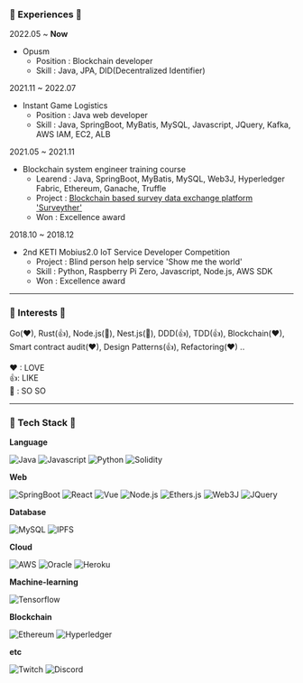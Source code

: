 ### 👀 Experiences 👀  

2022.05 ~ <b>Now</b>
* Opusm
  *  Position : Blockchain developer
  *  Skill : Java, JPA, DID(Decentralized Identifier)  

2021.11 ~ 2022.07  
* Instant Game Logistics
  *  Position : Java web developer
  *  Skill : Java, SpringBoot, MyBatis, MySQL, Javascript, JQuery, Kafka, AWS IAM, EC2, ALB

2021.05 ~ 2021.11
* Blockchain system engineer training course
  * Learend : Java, SpringBoot, MyBatis, MySQL, Web3J, Hyperledger Fabric, Ethereum, Ganache, Truffle
  * Project : [Blockchain based survey data exchange platform 'Surveyther'](https://github.com/HyperLedjo/surveyther-backend-main)
  * Won : Excellence award
  
2018.10 ~ 2018.12
* 2nd KETI Mobius2.0 IoT Service Developer Competition
  * Project : Blind person help service 'Show me the world'
  * Skill : Python, Raspberry Pi Zero, Javascript, Node.js, AWS SDK
  * Won : Excellence award
----  

### 🛒 Interests 🛒  

Go(❤), Rust(👍), Node.js(🤔), Nest.js(🤔), DDD(👍), TDD(👍), Blockchain(❤),  
Smart contract audit(❤), Design Patterns(👍),  Refactoring(❤) ..  
  
❤ : LOVE  
👍: LIKE  
🤔 : SO SO  

----
### 🌟 Tech Stack 🌟  

<b>Language</b>  

![Java](https://img.shields.io/badge/Java-007396?style=flat-square&logo=Java&logoColor=white)
![Javascript](https://img.shields.io/badge/Javascript-F7DF1E?style=flat-square&logo=Javascript&logoColor=black)
![Python](https://img.shields.io/badge/Python-3776AB?style=flat-square&logo=Python&logoColor=black)
![Solidity](https://img.shields.io/badge/Solidity-363636?style=flat-square&logo=Solidity&logoColor=white)  

<b>Web</b>  

![SpringBoot](https://img.shields.io/badge/SpringBoot-6DB33F?style=flat-square&logo=SpringBoot&logoColor=white)
![React](https://img.shields.io/badge/React-61DAFB?style=flat-square&logo=React&logoColor=black)
![Vue](https://img.shields.io/badge/Vue.js-4FC08D?style=flat-square&logo=Vue.js&logoColor=black)
![Node.js](https://img.shields.io/badge/Node.js-339933?style=flat-square&logo=Node.js&logoColor=white)
![Ethers.js](https://img.shields.io/badge/Ethers.js-F16822?style=flat-square&logo=Web3.js&logoColor=black)
![Web3J](https://img.shields.io/badge/Web3J-F16822?style=flat-square&logo=Web3.js&logoColor=white)
![JQuery](https://img.shields.io/badge/JQuery-0769AD?style=flat-square&logo=JQuery&logoColor=black)

<b>Database</b>  

![MySQL](https://img.shields.io/badge/MySQL-4479A1?style=flat-square&logo=MySQL&logoColor=white)
![IPFS](https://img.shields.io/badge/IPFS-65C2CB?style=flat-square&logo=IPFS&logoColor=black)  

<b>Cloud</b>  

![AWS](https://img.shields.io/badge/AWS-232F3E?style=flat-square&logo=AmazonAWS&logoColor=yellow)
![Oracle](https://img.shields.io/badge/Oracle-F80000?style=flat-square&logo=Oracle&logoColor=white)
![Heroku](https://img.shields.io/badge/Heroku-430098?style=flat-square&logo=Heroku&logoColor=white)  

<b>Machine-learning</b>  

![Tensorflow](https://img.shields.io/badge/Tensorflow-FF6F00?style=flat-square&logo=Tensorflow&logoColor=black)  

<b>Blockchain</b>  

![Ethereum](https://img.shields.io/badge/Ethereum-3C3C3D?style=flat-square&logo=Ethereum&logoColor=white)
![Hyperledger](https://img.shields.io/badge/Hyperledger-2F3134?style=flat-square&logo=Hyperledger&logoColor=white)

<b>etc</b>  

![Twitch](https://img.shields.io/badge/Twitch-9146FF?style=flat-square&logo=Twitch&logoColor=white)
![Discord](https://img.shields.io/badge/Discord-5865F2?style=flat-square&logo=Discord&logoColor=white)

<!--
**KimH4nKyul/KimH4nKyul** is a ✨ _special_ ✨ repository because its `README.md` (this file) appears on your GitHub profile.

Here are some ideas to get you started:

- 🔭 I’m currently working on ...
- 🌱 I’m currently learning ...
- 👯 I’m looking to collaborate on ...
- 🤔 I’m looking for help with ...
- 💬 Ask me about ...
- 📫 How to reach me: ...
- 😄 Pronouns: ...
- ⚡ Fun fact: ...
-->
